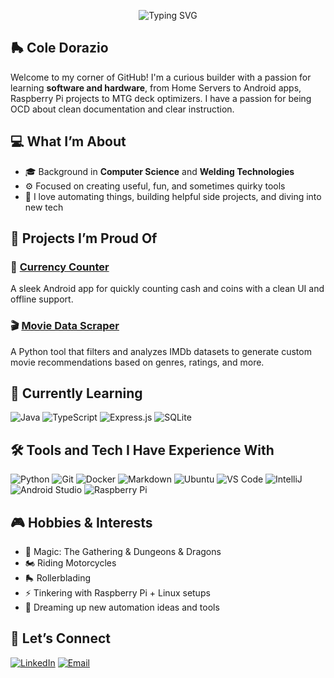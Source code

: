 <!--
**KlassicCole/KlassicCole** is a ✨ _special_ ✨ repository because its `README.md` (this file) appears on your GitHub profile.
-->

<!-- Typing animation -->
<p align="center">
  <img src="https://readme-typing-svg.demolab.com?font=Fira+Code&size=22&pause=1000&color=F7F7F7&center=true&vCenter=true&width=800&lines=Hey+there%2C+I'm+Cole+Dorazio!+%F0%9F%8F%8D%EF%B8%8F;I+write+code+that+does+the+boring+stuff+for+me.+%F0%9F%94%A7;Forging+code+like+steel.+%E2%9A%92%EF%B8%8F;Let's+automate+some+things.+%F0%9F%A4%96" alt="Typing SVG" />
</p>

## 🛼 Cole Dorazio

Welcome to my corner of GitHub! I'm a curious builder with a passion for learning **software and hardware**, from Home Servers to Android apps, Raspberry Pi projects to MTG deck optimizers. I have a passion for being OCD about clean documentation and clear instruction.

## 💻 What I’m About

- 🎓 Background in **Computer Science** and **Welding Technologies**
- ⚙️ Focused on creating useful, fun, and sometimes quirky tools
- 🧩 I love automating things, building helpful side projects, and diving into new tech

## 🧪 Projects I’m Proud Of

### 🚀 [Currency Counter](https://github.com/your-username/currency-counter)
A sleek Android app for quickly counting cash and coins with a clean UI and offline support.

### 🎬 [Movie Data Scraper](https://github.com/KlassicCole/movie_data_scraper)
A Python tool that filters and analyzes IMDb datasets to generate custom movie recommendations based on genres, ratings, and more.

## 🌱 Currently Learning

![Java](https://img.shields.io/badge/-Java-ED8B00?style=flat-square&logo=java&logoColor=white)
![TypeScript](https://img.shields.io/badge/-TypeScript-3178C6?style=flat-square&logo=typescript&logoColor=white)
![Express.js](https://img.shields.io/badge/-Express.js-000000?style=flat-square&logo=express&logoColor=white)
![SQLite](https://img.shields.io/badge/-SQLite-003B57?style=flat-square&logo=sqlite&logoColor=white)

## 🛠️ Tools and Tech I Have Experience With

![Python](https://img.shields.io/badge/-Python-3670A0?style=flat-square&logo=python&logoColor=white)
![Git](https://img.shields.io/badge/-Git-F05032?style=flat-square&logo=git&logoColor=white)
![Docker](https://img.shields.io/badge/-Docker-2496ED?style=flat-square&logo=docker&logoColor=white)
![Markdown](https://img.shields.io/badge/-Markdown-000000?style=flat-square&logo=markdown&logoColor=white)
![Ubuntu](https://img.shields.io/badge/-Ubuntu-E95420?style=flat-square&logo=ubuntu&logoColor=white)
![VS Code](https://img.shields.io/badge/-VS%20Code-007ACC?style=flat-square&logo=visual-studio-code&logoColor=white)
![IntelliJ](https://img.shields.io/badge/-IntelliJ-000000?style=flat-square&logo=intellijidea&logoColor=white)
![Android Studio](https://img.shields.io/badge/-Android%20Studio-3DDC84?style=flat-square&logo=android-studio&logoColor=white)
![Raspberry Pi](https://img.shields.io/badge/-Raspberry%20Pi-C51A4A?style=flat-square&logo=raspberry-pi&logoColor=white)

## 🎮 Hobbies & Interests

- 🧙 Magic: The Gathering & Dungeons & Dragons
- 🏍️ Riding Motorcycles
- 🛼 Rollerblading
- ⚡ Tinkering with Raspberry Pi + Linux setups
- 🤖 Dreaming up new automation ideas and tools

## 🔗 Let’s Connect

[![LinkedIn](https://img.shields.io/badge/LinkedIn-blue?style=flat-square&logo=linkedin&logoColor=white)](https://www.linkedin.com/in/coledorazio/)
[![Email](https://img.shields.io/badge/Email-D14836?style=flat-square&logo=gmail&logoColor=white)](mailto:work.dorazio@gmail.com)
